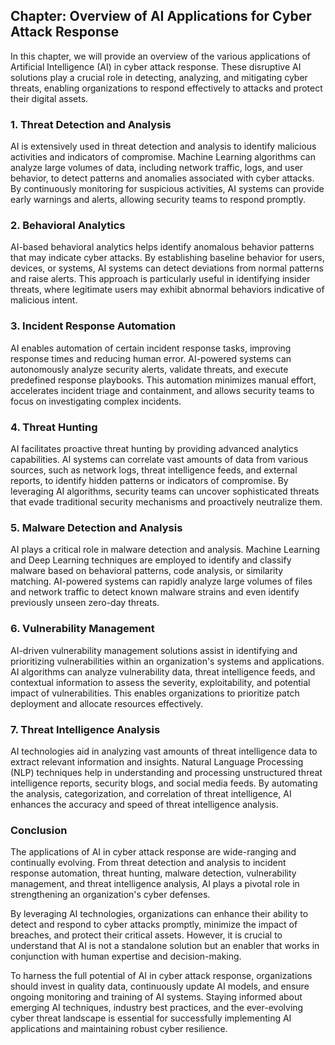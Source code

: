 Chapter: Overview of AI Applications for Cyber Attack Response
--------------------------------------------------------------

In this chapter, we will provide an overview of the various applications of Artificial Intelligence (AI) in cyber attack response. These disruptive AI solutions play a crucial role in detecting, analyzing, and mitigating cyber threats, enabling organizations to respond effectively to attacks and protect their digital assets.

### 1. Threat Detection and Analysis

AI is extensively used in threat detection and analysis to identify malicious activities and indicators of compromise. Machine Learning algorithms can analyze large volumes of data, including network traffic, logs, and user behavior, to detect patterns and anomalies associated with cyber attacks. By continuously monitoring for suspicious activities, AI systems can provide early warnings and alerts, allowing security teams to respond promptly.

### 2. Behavioral Analytics

AI-based behavioral analytics helps identify anomalous behavior patterns that may indicate cyber attacks. By establishing baseline behavior for users, devices, or systems, AI systems can detect deviations from normal patterns and raise alerts. This approach is particularly useful in identifying insider threats, where legitimate users may exhibit abnormal behaviors indicative of malicious intent.

### 3. Incident Response Automation

AI enables automation of certain incident response tasks, improving response times and reducing human error. AI-powered systems can autonomously analyze security alerts, validate threats, and execute predefined response playbooks. This automation minimizes manual effort, accelerates incident triage and containment, and allows security teams to focus on investigating complex incidents.

### 4. Threat Hunting

AI facilitates proactive threat hunting by providing advanced analytics capabilities. AI systems can correlate vast amounts of data from various sources, such as network logs, threat intelligence feeds, and external reports, to identify hidden patterns or indicators of compromise. By leveraging AI algorithms, security teams can uncover sophisticated threats that evade traditional security mechanisms and proactively neutralize them.

### 5. Malware Detection and Analysis

AI plays a critical role in malware detection and analysis. Machine Learning and Deep Learning techniques are employed to identify and classify malware based on behavioral patterns, code analysis, or similarity matching. AI-powered systems can rapidly analyze large volumes of files and network traffic to detect known malware strains and even identify previously unseen zero-day threats.

### 6. Vulnerability Management

AI-driven vulnerability management solutions assist in identifying and prioritizing vulnerabilities within an organization's systems and applications. AI algorithms can analyze vulnerability data, threat intelligence feeds, and contextual information to assess the severity, exploitability, and potential impact of vulnerabilities. This enables organizations to prioritize patch deployment and allocate resources effectively.

### 7. Threat Intelligence Analysis

AI technologies aid in analyzing vast amounts of threat intelligence data to extract relevant information and insights. Natural Language Processing (NLP) techniques help in understanding and processing unstructured threat intelligence reports, security blogs, and social media feeds. By automating the analysis, categorization, and correlation of threat intelligence, AI enhances the accuracy and speed of threat intelligence analysis.

### Conclusion

The applications of AI in cyber attack response are wide-ranging and continually evolving. From threat detection and analysis to incident response automation, threat hunting, malware detection, vulnerability management, and threat intelligence analysis, AI plays a pivotal role in strengthening an organization's cyber defenses.

By leveraging AI technologies, organizations can enhance their ability to detect and respond to cyber attacks promptly, minimize the impact of breaches, and protect their critical assets. However, it is crucial to understand that AI is not a standalone solution but an enabler that works in conjunction with human expertise and decision-making.

To harness the full potential of AI in cyber attack response, organizations should invest in quality data, continuously update AI models, and ensure ongoing monitoring and training of AI systems. Staying informed about emerging AI techniques, industry best practices, and the ever-evolving cyber threat landscape is essential for successfully implementing AI applications and maintaining robust cyber resilience.
